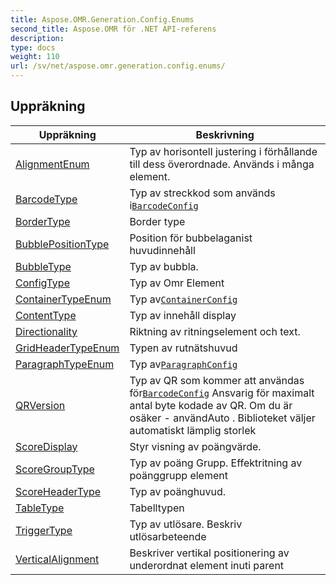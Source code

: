 ```yaml
---
title: Aspose.OMR.Generation.Config.Enums
second_title: Aspose.OMR för .NET API-referens
description: 
type: docs
weight: 110
url: /sv/net/aspose.omr.generation.config.enums/
---
```



## Uppräkning

| Uppräkning | Beskrivning |
| --- | --- |
| [AlignmentEnum](./alignmentenum/) | Typ av horisontell justering i förhållande till dess överordnade. Används i många element. |
| [BarcodeType](./barcodetype/) | Typ av streckkod som används i[`BarcodeConfig`](../aspose.omr.generation.config.elements/barcodeconfig/) |
| [BorderType](./bordertype/) | Border type |
| [BubblePositionType](./bubblepositiontype/) | Position för bubbelaganist huvudinnehåll |
| [BubbleType](./bubbletype/) | Typ av bubbla. |
| [ConfigType](./configtype/) | Typ av Omr Element |
| [ContainerTypeEnum](./containertypeenum/) | Typ av[`ContainerConfig`](../aspose.omr.generation.config.elements.parents/containerconfig/) |
| [ContentType](./contenttype/) | Typ av innehåll display |
| [Directionality](./directionality/) | Riktning av ritningselement och text. |
| [GridHeaderTypeEnum](./gridheadertypeenum/) | Typen av rutnätshuvud |
| [ParagraphTypeEnum](./paragraphtypeenum/) | Typ av[`ParagraphConfig`](../aspose.omr.generation.config.elements.parents/paragraphconfig/) |
| [QRVersion](./qrversion/) | Typ av QR som kommer att användas för[`BarcodeConfig`](../aspose.omr.generation.config.elements/barcodeconfig/) Ansvarig för maximalt antal byte kodade av QR. Om du är osäker - användAuto . Biblioteket väljer automatiskt lämplig storlek |
| [ScoreDisplay](./scoredisplay/) | Styr visning av poängvärde. |
| [ScoreGroupType](./scoregrouptype/) | Typ av poäng Grupp. Effektritning av poänggrupp element |
| [ScoreHeaderType](./scoreheadertype/) | Typ av poänghuvud. |
| [TableType](./tabletype/) | Tabelltypen |
| [TriggerType](./triggertype/) | Typ av utlösare. Beskriv utlösarbeteende |
| [VerticalAlignment](./verticalalignment/) | Beskriver vertikal positionering av underordnat element inuti parent |


